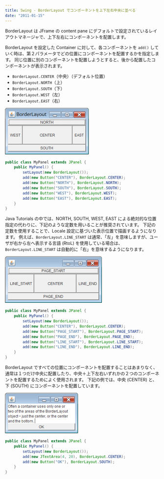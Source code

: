 ```yaml
---
title: Swing - BorderLayout でコンポーネントを上下左右中央に並べる
date: "2011-01-15"
---
```


BorderLayout は JFrame の content pane にデフォルトで設定されているレイアウトマネージャで、上下左右にコンポーネントを配置します。

BorderLayout を設定した Container に対して、各コンポーネントを `add()` していく時は、第２パラメータでどの位置にコンポーネントを配置するかを指定します。
同じ位置に別のコンポーネントを配置しようとすると、後から配置したコンポーネントが表示されます。

- `BorderLayout.CENTER`（中央）（デフォルト位置）
- `BorderLayout.NORTH`（上）
- `BorderLayout.SOUTH`（下）
- `BorderLayout.WEST`（左）
- `BorderLayout.EAST`（右）

![./border-layout.png](./border-layout.png)

~~~ java
public class MyPanel extends JPanel {
    public MyPanel() {
        setLayout(new BorderLayout());
        add(new Button("CENTER"), BorderLayout.CENTER);
        add(new Button("NORTH"), BorderLayout.NORTH);
        add(new Button("SOUTH"), BorderLayout.SOUTH);
        add(new Button("WEST"), BorderLayout.WEST);
        add(new Button("EAST"), BorderLayout.EAST);
    }
}
~~~

Java Tutorials の中では、NORTH, SOUTH, WEST, EAST による絶対的な位置指定の代わりに、下記のような定数を用いることが推奨されています。
下記の定数を使用することで、Locale 設定に基づいた表示位置で描画するようになります。
例えば、`BorderLayout.LINE_START` は通常、「左」を意味しますが、ユーザが右から左へ表示する言語 (RtoL) を使用している場合は、`BorderLayout.LINE_START` は自動的に「右」を意味するようになります。

![./border-layout2.png](./border-layout2.png)

~~~ java
public class MyPanel extends JPanel {
    public MyPanel() {
        setLayout(new BorderLayout());
        add(new Button("CENTER"), BorderLayout.CENTER);
        add(new Button("PAGE_START"), BorderLayout.PAGE_START);
        add(new Button("PAGE_END"), BorderLayout.PAGE_END);
        add(new Button("LINE_START"), BorderLayout.LINE_START);
        add(new Button("LINE_END"), BorderLayout.LINE_END);
    }
}
~~~

BorderLayout ですべての位置にコンポーネントを配置することはあまりなく、通常は１つだけ中央に配置したり、中央＋上下左右いずれかの２つのコンポーネントを配置するためによく使用されます。
下記の例では、中央 (CENTER) と、下 (SOUTH) にコンポーネントを配置しています。

![./border-layour-two-components.png](./border-layour-two-components.png)

~~~ java
public class MyPanel extends JPanel {
    public MyPanel() {
        setLayout(new BorderLayout());
        add(new JTextArea(4, 20), BorderLayout.CENTER);
        add(new Button("OK"), BorderLayout.SOUTH);
    }
}
~~~

